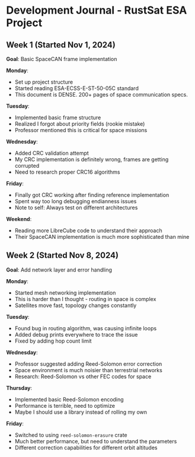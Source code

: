 # Development Journal - RustSat ESA Project

## Week 1 (Started Nov 1, 2024)
**Goal**: Basic SpaceCAN frame implementation

**Monday**: 
- Set up project structure
- Started reading ESA-ECSS-E-ST-50-05C standard
- This document is DENSE. 200+ pages of space communication specs.

**Tuesday**: 
- Implemented basic frame structure
- Realized I forgot about priority fields (rookie mistake)
- Professor mentioned this is critical for space missions

**Wednesday**: 
- Added CRC validation attempt
- My CRC implementation is definitely wrong, frames are getting corrupted
- Need to research proper CRC16 algorithms

**Friday**: 
- Finally got CRC working after finding reference implementation
- Spent way too long debugging endianness issues
- Note to self: Always test on different architectures

**Weekend**: 
- Reading more LibreCube code to understand their approach
- Their SpaceCAN implementation is much more sophisticated than mine

## Week 2 (Started Nov 8, 2024)
**Goal**: Add network layer and error handling

**Monday**: 
- Started mesh networking implementation
- This is harder than I thought - routing in space is complex
- Satellites move fast, topology changes constantly

**Tuesday**: 
- Found bug in routing algorithm, was causing infinite loops
- Added debug prints everywhere to trace the issue
- Fixed by adding hop count limit

**Wednesday**: 
- Professor suggested adding Reed-Solomon error correction
- Space environment is much noisier than terrestrial networks
- Research: Reed-Solomon vs other FEC codes for space

**Thursday**: 
- Implemented basic Reed-Solomon encoding
- Performance is terrible, need to optimize
- Maybe I should use a library instead of rolling my own

**Friday**: 
- Switched to using `reed-solomon-erasure` crate
- Much better performance, but need to understand the parameters
- Different correction capabilities for different orbit altitudes
